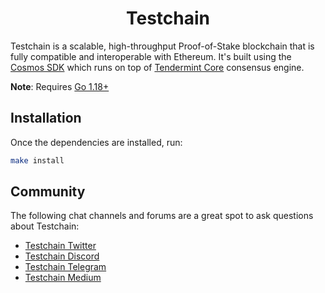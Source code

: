 <!--
parent:
  order: false
-->

<div align="center">
  <h1> Testchain </h1>
</div>

Testchain is a scalable, high-throughput Proof-of-Stake blockchain that is fully compatible and
interoperable with Ethereum. It's built using the [Cosmos SDK](https://github.com/cosmos/cosmos-sdk/) which runs on top of [Tendermint Core](https://github.com/tendermint/tendermint) consensus engine.

**Note**: Requires [Go 1.18+](https://golang.org/dl/)

## Installation

Once the dependencies are installed, run:

```bash
make install
```

## Community

The following chat channels and forums are a great spot to ask questions about Testchain:

- [Testchain Twitter](https://twitter.com/)
- [Testchain Discord](https://discord.com/invite/)
- [Testchain Telegram](https://t.me/)
- [Testchain Medium](https://medium.com/@)
